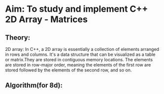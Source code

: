 # Aim: To study and implement C++ 2D Array - Matrices

## Theory:
2D array: In C++, a 2D array is essentially a collection of elements arranged in rows and columns. It's a data structure that can be visualized as a table or matrix.They are stored in contiguous memory locations. The elements are stored in row-major order, meaning the elements of the first row are stored followed by the elements of the second row, and so on.
## Algorithm(for 8d):
